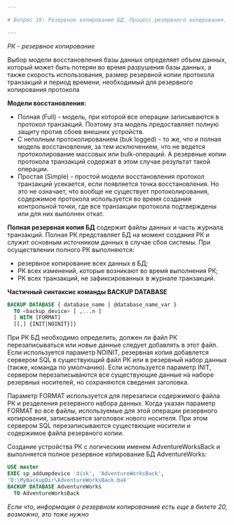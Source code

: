 ```yaml
---

# Вопрос 19: Резервное копирование БД. Процесс резервного копирования. Выполнение резервного копирования. Команда BACKUP DATABASE.

---
```


_РК - резервное копирование_

Выбор модели восстановления базы данных определяет объем данных, который может быть потерян во время разрушения базы данных, а также скорость использования, размер резервной копии протокола транзакций и период времени, необходимый для резервного копирования протокола

**Модели восстановления:**
* Полная (Full) - модель, при которой все операции записываются в протокол транзакций. Поэтому эта модель предоставляет полную защиту против сбоев внешних устройств.
* С неполным протоколированием (buk logged) - то же, что и полная модель восстановления, за тем исключением, что не ведется протоколирование массовых или bulk-операций. А резервные копии протокола транзакций содержат в этом случае результат такой операции.
* Простая (Simple) -  простой модели восстановления протокол транзакций усекается, если появляется точка восстановления. Но это не означает, что вообще не существует протоколирования, содержимое протокола используется во время создания контрольной точки, где все транзакции протокола подтверждены или для них выполнен откат.

**Полная резервная копия БД** содержит файлы данных и часть журнала транзакций. Полная РК представляет БД на момент создания РК и служит основным источником данных в случае сбоя системы.
При осуществлении полного РК выполняются:
* резервное копирование всех данных в БД;
* РК всех изменений, которые возникают во время выполнения РК;
* РК всех транзакций, не зафиксированных в журнале транзакций.

**Частичный синтаксис команды BACKUP DATABASE**
```sql
BACKUP DATABASE { database_name | @database_name_var }
  TO <backup_device> [ ,...n ]
  [ WITH [FORMAT] 
  [[,] {INIT|NOINIT}]]
```

При РК БД необходимо определить, должен ли файл РК перезаписываться или новые данные следует добавлять в этот файл. Если используется параметр NOINIT, резервная копия добавлется сервером SQL в существующий файл РК или в резервный набор данных (также, команда по умолчанию). Если используется параметр INIT, сервером перезаписываются все существующие данные на наборе резервных носителей, но сохраняются сведения заголовка.

Параметр FORMAT используется для перезаписи содержимого файла РК и резделения резервного набора данных. Когда указан параметр FORMAT во все файлы, используемые для этой операции резервного копирования, записывается заголовок нового носителя. При этом сервером SQL перезаписываются существющие носители и содержимое файла резервного копии.

Создание устройства РК с логическим именем AdventureWorksBack и выполняется полное резервное копирование БД AdventureWorks:
```sql
USE master
EXEC sp_addumpdevice 'disk', 'AdventureWorksBack',
'D:\MyBackupDir\AdventureWorksBack.bak'
BACKUP DATABASE AdventureWorks
  TO AdventureWorksBack
```

_Если что, информация о резервном копированиия есть еще в билете 20, возможно, это тоже нужно_
